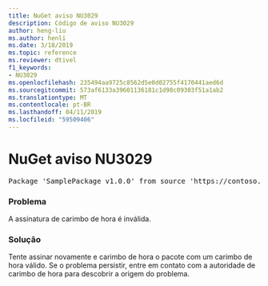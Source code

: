 ```yaml
---
title: NuGet aviso NU3029
description: Código de aviso NU3029
author: heng-liu
ms.author: henli
ms.date: 3/18/2019
ms.topic: reference
ms.reviewer: dtivel
f1_keywords:
- NU3029
ms.openlocfilehash: 235494aa9725c8562d5e0d02755f4170441aed6d
ms.sourcegitcommit: 573af6133a39601136181c1d98c09303f51a1ab2
ms.translationtype: MT
ms.contentlocale: pt-BR
ms.lasthandoff: 04/11/2019
ms.locfileid: "59509406"
---
```

# <a name="nuget-warning-nu3029"></a>NuGet aviso NU3029

<pre>Package 'SamplePackage v1.0.0' from source 'https://contoso.com/index.json': The timestamp signature is invalid.</pre>

### <a name="issue"></a>Problema

A assinatura de carimbo de hora é inválida.


### <a name="solution"></a>Solução

Tente assinar novamente e carimbo de hora o pacote com um carimbo de hora válido. Se o problema persistir, entre em contato com a autoridade de carimbo de hora para descobrir a origem do problema.